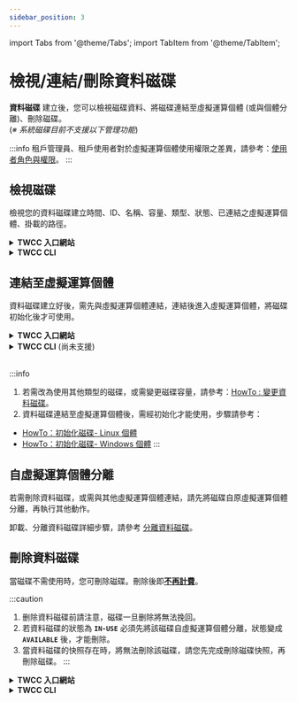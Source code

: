 ```yaml
---
sidebar_position: 3
---
```


import Tabs from '@theme/Tabs';
import TabItem from '@theme/TabItem';

# 檢視/連結/刪除資料磁碟

**資料磁碟** 建立後，您可以檢視磁碟資料、將磁碟連結至虛擬運算個體 (或與個體分離)、刪除磁碟。<br/>(*※ 系統磁碟目前不支援以下管理功能*)

:::info
租戶管理員、租戶使用者對於虛擬運算個體使用權限之差異，請參考：[<ins>使用者角色與權限</ins>](https://man.twcc.ai/@twccdocs/role-main-zh/https%3A%2F%2Fman.twcc.ai%2F%40twccdocs%2Frole-storage-zh#%E8%99%9B%E6%93%AC%E7%A3%81%E7%A2%9F%E6%9C%8D%E5%8B%99)。
:::

## 檢視磁碟

檢視您的資料磁碟建立時間、ID、名稱、容量、類型、狀態、已連結之虛擬運算個體、掛載的路徑。

<!-- 1 start -->

<details class="docspoiler">

<summary><b>TWCC 入口網站</b></summary>

<br/>

- 進入「**資料磁碟管理**」頁，可檢視磁碟概略資訊。

![](https://cos.twcc.ai/SYS-MANUAL/uploads/upload_5d355da56d7b0dd4c1d31b98abe388ac.png)

- 若點選您的資料磁碟，進入「**資料磁碟詳細資料**」頁，則可檢視詳細的磁碟資訊。

![](https://cos.twcc.ai/SYS-MANUAL/uploads/upload_2c8742497a8cf2272b14d8fd77964bfd.png)


</details>

<!-- Space -->

<div style={{'height':'8px'}}></div>

<!-- 2. start -->

<details class="docspoiler">

<summary><b>TWCC CLI</b></summary>

<br/>

- 檢視磁碟 ID、名稱、建立時間、掛載路徑、容量、狀態、類型。

```bash
twccli ls vds
```

![](https://cos.twcc.ai/SYS-MANUAL/uploads/upload_c976443120fa105196269359143aeb3a.png)

</details>

## 連結至虛擬運算個體

資料磁碟建立好後，需先與虛擬運算個體連結，連結後進入虛擬運算個體，將磁碟初始化後才可使用。

<!-- 1 start -->

<details class="docspoiler">

<summary><b>TWCC 入口網站</b></summary>

<br/>

*  資料磁碟建立後，會出現在資料磁碟管理列表的最上方，等待其狀態變成 **`AVAILABLE`** 後即可開始連結至個體使用。

![](https://cos.twcc.ai/SYS-MANUAL/uploads/upload_6f7c1cc7ccb72aebc2efda985d717abf.png)



* 點擊該列表進入資料磁碟詳細資料頁面，點擊「**連結**」。

![](https://cos.twcc.ai/SYS-MANUAL/uploads/upload_2f6a1a074dcc0abaf7d0fa34b5a05518.png)



* 出現「**連結磁碟**」視窗後，選擇欲連結的虛擬運算個體後按下「**確定**」。

:::info
下拉選單僅顯示可連結資料磁碟 (狀態非 **`Stopped`**) 的虛擬運算個體。 
:::


![](https://cos.twcc.ai/SYS-MANUAL/uploads/upload_5025d37d70ede7ec72f9cd05fba6fa44.png)


* 資料磁碟連結至虛擬運算個體後，可按一下「**重新整理**」，已連結的個體會顯示在下方的區塊中，磁碟狀態將顯示 **`IN-USE`**。

![](https://cos.twcc.ai/SYS-MANUAL/uploads/upload_fa75bdb78bc52059698a1e40d540a0da.png)

</details>

<!-- Space -->

<div style={{'height':'8px'}}></div>

<!-- 2. start -->

<details class="docspoiler">

<summary><b>TWCC CLI</b> (尚未支援)</summary>

<br/>

</details>

<br/>


:::info
1. 若需改為使用其他類型的磁碟，或需變更磁碟容量，請參考：[<ins>HowTo : 變更資料磁碟</ins>](https://man.twcc.ai/@twccdocs/howto-bss-replace-data-vol-zh)。
2. 資料磁碟連結至虛擬運算個體後，需經初始化才能使用，步驟請參考：
- [<ins>HowTo：初始化磁碟- Linux 個體</ins>](https://man.twcc.ai/@twccdocs/howto-bss-init-vol-linux-zh)
- [<ins>HowTo：初始化磁碟- Windows 個體</ins>](https://man.twcc.ai/@twccdocs/howto-bss-init-vol-windows-zh)
:::

## 自虛擬運算個體分離

若需刪除資料磁碟，或需與其他虛擬運算個體連結，請先將磁碟自原虛擬運算個體分離，再執行其他動作。

卸載、分離資料磁碟詳細步驟，請參考 [分離資料磁碟](https://man.twcc.ai/@twccdocs/vcs-vds-guide-detach-data-disk-zh)。



## 刪除資料磁碟

當磁碟不需使用時，您可刪除磁碟。刪除後即<ins>**不再計費**</ins>。

:::caution
1. 删除資料磁碟前請注意，磁碟一旦删除將無法挽回。
1. 若資料磁碟的狀態為 **`IN-USE`** 必須先將該磁碟自虛擬運算個體分離，狀態變成 **`AVAILABLE`** 後，才能刪除。
2. 當資料磁碟的快照存在時，將無法刪除該磁碟，請您先完成刪除磁碟快照，再刪除磁碟。
:::


<!-- 1 start -->

<details class="docspoiler">

<summary><b>TWCC 入口網站</b></summary>

<br/>

- 進入「**資料磁碟管理**」頁 > 勾選磁碟 > 點選上方「**刪除**」。

![](https://cos.twcc.ai/SYS-MANUAL/uploads/upload_910467bce5c2fd908efdf45c606cdbed.png)

- 或點選磁碟旁的「<i class="fa fa-ellipsis-v fa-20" aria-hidden="true"></i>」 &nbsp; > 點選「**刪除**」。
- 或進入「**資料磁碟詳細資料**」頁 > 點選上方「**刪除**」。

</details>

<!-- Space -->

<div style={{'height':'8px'}}></div>

<!-- 2. start -->

<details class="docspoiler">

<summary><b>TWCC CLI</b></summary>

<br/>

### 指令

```bash
twccli rm vds -id   # 資料磁碟 ID 
              [-f]  # 是否強制刪除
```

:::info
1. **[ ]** 中括號內為選擇性參數，其餘為必要參數。
:::

### 範例

- 刪除 ID 為 `376749` 的資料磁碟
```bash
twccli rm vds -id 376749
```
![](https://cos.twcc.ai/SYS-MANUAL/uploads/upload_e2a0873513f1cc8f60be01a78ae3b456.png)

- 強制(無警告視窗)刪除 ID 為 `376716` 的資料磁碟

```bash
twccli rm vds -id 376749 -f
```

</details>



